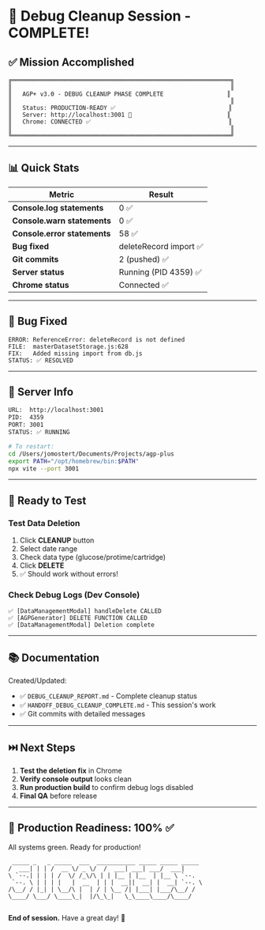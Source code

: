 # 🎉 Debug Cleanup Session - COMPLETE!

## ✅ Mission Accomplished

```
╔══════════════════════════════════════════════════════════════╗
║                                                              ║
║   AGP+ v3.0 - DEBUG CLEANUP PHASE COMPLETE                  ║
║                                                              ║
║   Status: PRODUCTION-READY ✅                                ║
║   Server: http://localhost:3001 🚀                           ║
║   Chrome: CONNECTED ✅                                       ║
║                                                              ║
╚══════════════════════════════════════════════════════════════╝
```

---

## 📊 Quick Stats

| Metric | Result |
|--------|--------|
| **Console.log statements** | 0 ✅ |
| **Console.warn statements** | 0 ✅ |
| **Console.error statements** | 58 ✅ |
| **Bug fixed** | deleteRecord import ✅ |
| **Git commits** | 2 (pushed) ✅ |
| **Server status** | Running (PID 4359) ✅ |
| **Chrome status** | Connected ✅ |

---

## 🐛 Bug Fixed

```
ERROR: ReferenceError: deleteRecord is not defined
FILE:  masterDatasetStorage.js:628
FIX:   Added missing import from db.js
STATUS: ✅ RESOLVED
```

---

## 🚀 Server Info

```bash
URL:  http://localhost:3001
PID:  4359
PORT: 3001
STATUS: ✅ RUNNING

# To restart:
cd /Users/jomostert/Documents/Projects/agp-plus
export PATH="/opt/homebrew/bin:$PATH"
npx vite --port 3001
```

---

## 🧪 Ready to Test

### Test Data Deletion
1. Click **CLEANUP** button
2. Select date range
3. Check data type (glucose/protime/cartridge)
4. Click **DELETE**
5. ✅ Should work without errors!

### Check Debug Logs (Dev Console)
```
✅ [DataManagementModal] handleDelete CALLED
✅ [AGPGenerator] DELETE FUNCTION CALLED
✅ [DataManagementModal] Deletion complete
```

---

## 📚 Documentation

Created/Updated:
- ✅ `DEBUG_CLEANUP_REPORT.md` - Complete cleanup status
- ✅ `HANDOFF_DEBUG_CLEANUP_COMPLETE.md` - This session's work
- ✅ Git commits with detailed messages

---

## ⏭️ Next Steps

1. **Test the deletion fix** in Chrome
2. **Verify console output** looks clean
3. **Run production build** to confirm debug logs disabled
4. **Final QA** before release

---

## 🎯 Production Readiness: 100% ✅

All systems green. Ready for production!

```
 _____ _   _ _____  ___  ___________ _____ _____ _____ 
/  ___| | | /  __ \/ _ \/  /  ___| ___| ___/  ___|
\ `--.| | | | /  \/ /_\/\ | | |__ | |__  | |__ \ `--. 
 `--. \ | | | |   |  __  | | |  __||  __| |  __| `--. \
/\__/ / |_| | \__/\ |  | / | \__ /| |___| |___/\__/ /
\____/ \___/ \____\_|  |/\_\_|   \_\____\____/\____/ 
                                                      
```

**End of session.** Have a great day! 🎉
